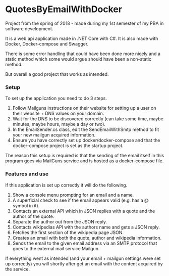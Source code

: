 # QuotesByEmailWithDocker

Project from the spring of 2018 - made during my 1st semester of my PBA in software development.

It is a web api application made in .NET Core with C#. It is also made with Docker, Docker-compose and Swagger.

There is some error handling that could have been done more nicely and a static method which some would argue should have been a non-static method.

But overall a good project that works as intended.

### Setup

To set up the application you need to do 3 steps.

1. Follow Mailguns instructions on their website for setting up a user on their website + DNS values on your domain.
2. Wait for the DNS to be discovered correctly (can take some time, maybe minutes, maybe hours, maybe a day or two).
3. In the EmailSender.cs class, edit the SendEmailWithSmtp method to fit your new mailgun acquired information.
4. Ensure you have correctly set up docker/docker-compose and that the docker-compose project is set as the startup project.

The reason this setup is required is that the sending of the email itself in this program goes via MailGuns service and is hosted as a docker-compose file.

### Features and use

If this application is set up correctly it will do the following.

1. Show a console menu prompting for an email and a name.
2. A superficial check to see if the email appears valid (e.g. has a @ symbol in it).
3. Contacts an external API which in JSON replies with a quote and the author of the quote.
4. Separate the author out from the JSON reply.
5. Contacts wikipedias API with the authors name and gets a JSON reply.
6. Fetches the first section of the wikipedia page JSON.
7. Creates an email with both the quote, author and wikipedia information.
8. Sends the email to the given email address via an SMTP protocol that goes to the external mail service Mailgun.

If everything went as intended (and your email + mailgun settings were set up correctly) you will shortly after get an email with the content acquired by the service.